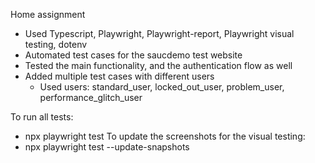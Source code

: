 Home assignment

- Used Typescript, Playwright, Playwright-report, Playwright visual testing, dotenv
- Automated test cases for the saucdemo test website
- Tested the main functionality, and the authentication flow as well
- Added multiple test cases with different users
    - Used users:  standard_user, locked_out_user, problem_user, performance_glitch_user

To run all tests:
- npx playwright test 
To update the screenshots for the visual testing: 
- npx playwright test --update-snapshots  